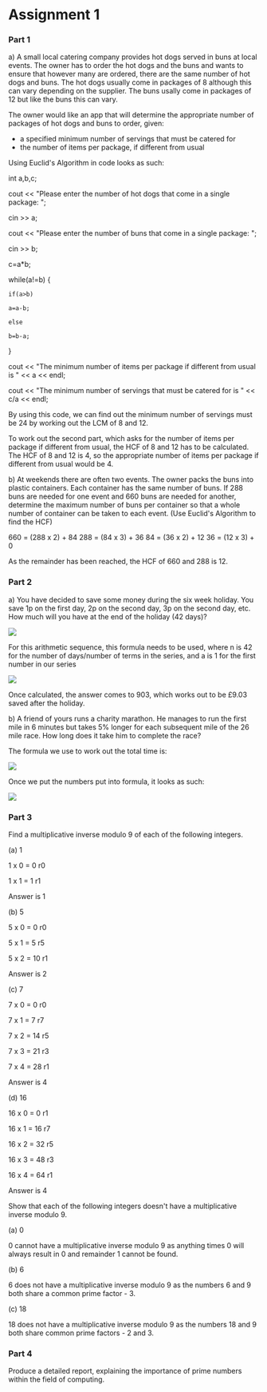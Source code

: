 # Assignment 1

### Part 1
 a) A small local catering company provides hot dogs served in buns at local events. The owner has to order the hot dogs and the buns and wants to ensure that however many are ordered, there are the same number of hot dogs and buns. The hot dogs usually come in packages of 8 although this can vary depending on the supplier. The buns usally come in packages of 12 but like the buns this can vary.
 
The owner would like an app that will determine the appropriate number of packages of hot dogs and buns to order, given:
* a specified minimum number of servings that must be catered for
* the number of items per package, if different from usual

Using Euclid's Algorithm in code looks as such:

int a,b,c;

cout << "Please enter the number of hot dogs that come in a single package: ";

cin >> a; 

cout << "Please enter the number of buns that come in a single package: ";

cin >> b;

c=a*b; 

while(a!=b) { 

    if(a>b) 
    
	a=a-b; 
	
    else 
    
	b=b-a; 
	
}

cout << "The minimum number of items per package if different from usual is " << a << endl; 

cout << "The minimum number of servings that must be catered for is " << c/a << endl;

By using this code, we can find out the minimum number of servings must be 24 by working out the LCM of 8 and 12.

To work out the second part, which asks for the number of items per package if different from usual, the HCF of 8 and 12 has to be calculated. The HCF of 8 and 12 is 4, so the appropriate number of items per package if different from usual would be 4.


b) At weekends there are often two events. The owner packs the buns into plastic containers. Each container has the same number of buns. If 288 buns are needed for one event and 660 buns are needed for another, determine the maximum number of buns per container so that a whole number of container can be taken to each event.
(Use Euclid's Algorithm to find the HCF)

660 = (288 x 2) + 84
288 = (84 x 3) + 36
84 = (36 x 2) + 12
36 = (12 x 3) + 0

As the remainder has been reached, the HCF of 660 and 288 is 12.

### Part 2
a) You have decided to save some money during the six week holiday. You save 1p on the first day, 2p on the second day, 3p on the second day, etc. How much will you have at the end of the holiday (42 days)?

![](https://i.imgur.com/5cp8dK4.png)

For this arithmetic sequence, this formula needs to be used, where n is 42 for the number of days/number of terms in the series, and a is 1 for the first number in our series

![](https://i.imgur.com/ZHRhLNM.png)

Once calculated, the answer comes to 903, which works out to be £9.03 saved after the holiday.



b) A friend of yours runs a charity marathon. He manages to run the first mile in 6 minutes but takes 5% longer for each subsequent mile of the 26 mile race. How long does it take him to complete the race?

The formula we use to work out the total time is:

![](https://i.imgur.com/oRw15S4.png)

Once we put the numbers put into formula, it looks as such:

![](https://i.imgur.com/4usLx6f.png)



### Part 3
Find a multiplicative inverse modulo 9 of each of the following integers.

(a) 1

1 x 0 = 0  r0

1 x 1 = 1  r1

Answer is 1

(b) 5

5 x 0 = 0  r0

5 x 1 = 5  r5

5 x 2 = 10  r1

Answer is 2

(c) 7

7 x 0 = 0  r0

7 x 1 = 7  r7

7 x 2 = 14  r5

7 x 3 = 21  r3

7 x 4 = 28  r1

Answer is 4

(d) 16

16 x 0 = 0  r1

16 x 1 = 16  r7

16 x 2 = 32  r5

16 x 3 = 48  r3

16 x 4 = 64  r1

Answer is 4

Show that each of the following integers doesn't have a multiplicative inverse modulo 9.

(a) 0

0 cannot have a multiplicative inverse modulo 9 as anything times 0 will always result in 0 and remainder 1 cannot be found.

(b) 6

6 does not have a multiplicative inverse modulo 9 as the numbers 6 and 9 both share a common prime factor - 3.

(c) 18

18 does not have a multiplicative inverse modulo 9 as the numbers 18 and 9 both share common prime factors - 2 and 3.


### Part 4
Produce a detailed report, explaining the importance of prime numbers within the field of computing.

